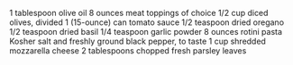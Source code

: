 1 tablespoon olive oil
8 ounces meat toppings of choice
1/2 cup diced olives, divided
1 (15-ounce) can tomato sauce
1/2 teaspoon dried oregano
1/2 teaspoon dried basil
1/4 teaspoon garlic powder
8 ounces rotini pasta
Kosher salt and freshly ground black pepper, to taste
1 cup shredded mozzarella cheese
2 tablespoons chopped fresh parsley leaves